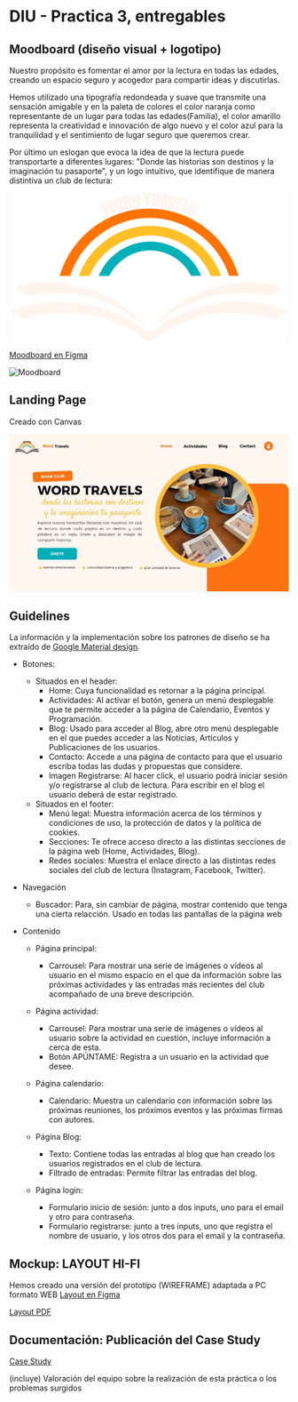 # DIU - Practica 3, entregables


## Moodboard (diseño visual + logotipo)   

Nuestro propósito es fomentar el amor por la lectura en todas las edades, creando un espacio seguro y acogedor para compartir ideas y discutirlas.

Hemos utilizado una tipografía redondeada y suave que transmite una sensación amigable y en la paleta de colores el color naranja como representante de un lugar para todas las edades(Familia), el color amarillo representa la creatividad e innovación de algo nuevo y el color azul para la tranquilidad y el sentimiento de lugar seguro que queremos crear.

Por último un eslogan que evoca la idea de que la lectura puede transportarte a diferentes lugares: "Donde las historias son destinos y la imaginación tu pasaporte", y un logo intuitivo, que identifique de manera distintiva un club de lectura:

![Moodboard](./Logo/Logo.png)

[Moodboard en Figma](https://www.figma.com/board/SIh3780BdQPGqi1AGTJdJa/Moodboard?t=PgSfEHM37ntM5BIR-6)

![Moodboard](Moodboard.jpg)


## Landing Page

Creado con Canvas

![Moodboard](LandingPage.jpg)


## Guidelines

La  información y la implementación sobre los patrones de diseño se ha extraído de [Google Material design](https://m3.material.io/).


- Botones:
	+ Situados en el header:
		+ Home: Cuya funcionalidad es retornar a la página principal.
		+ Actividades: Al activar el botón, genera un menú desplegable que te permite acceder a la página de Calendario, Eventos y Programación.
		+ Blog: Usado para acceder al Blog, abre otro menú desplegable en el que puedes acceder a las Noticias, Artículos y Publicaciones de los usuarios.
		+ Contacto: Accede a una página de contacto para que el usuario escriba todas las dudas y propuestas que considere.
		+ Imagen Registrarse: Al hacer click, el usuario podrá iniciar sesión y/o registrarse al club de lectura. Para escribir en el blog el usuario deberá de estar registrado.
	+ Situados en el footer:
		+ Menú legal: Muestra información acerca de los términos y condiciones de uso, la protección de datos y la política de cookies.
		+ Secciones: Te ofrece acceso directo a las distintas secciones de la página web (Home, Actividades, Blog).
		+ Redes sociales: Muestra el enlace directo a las distintas redes sociales del club de lectura (Instagram, Facebook, Twitter).
	
- Navegación
	+ Buscador: Para, sin cambiar de página, mostrar contenido que tenga una cierta relacción. Usado en todas las pantallas de la página web

- Contenido
	+ Página principal:
		+ Carrousel: Para mostrar una serie de imágenes o vídeos al usuario en el mismo espacio en el que da información sobre las próximas actividades y las entradas más recientes del club acompañado de una breve descripción.
		
	+ Página actividad:
		+ Carrousel: Para mostrar una serie de imágenes o vídeos al usuario sobre la actividad en cuestión, incluye información a cerca de esta.
		+ Botón APÚNTAME: Registra a un usuario en la actividad que desee.
	
	+ Página calendario:
		+ Calendario: Muestra un calendario con información sobre las próximas reuniones, los próximos eventos y las próximas firmas con autores.
	
	+ Página Blog:
		+ Texto: Contiene todas las entradas al blog que han creado los usuarios registrados en el club de lectura.
		+ Filtrado de entradas: Permite filtrar las entradas del blog.
	
	+ Página login:
		+ Formulario inicio de sesión: junto a dos inputs, uno para el email y otro para contraseña.
		+ Formulario registrarse: junto a tres inputs, uno que registra el nombre de usuario, y los otros dos para el email y la contraseña.


## Mockup: LAYOUT HI-FI

Hemos creado una versión del prototipo (WIREFRAME) adaptada a PC formato WEB
[Layout en Figma](https://www.figma.com/design/tQjeJnUP4xy2wKPeYDdeu5/Layout-HiFi?m=auto&t=PgSfEHM37ntM5BIR-6)

[Layout PDF](LayoutHiFi.pdf)


## Documentación: Publicación del Case Study

[Case Study](https://mytourexplorer.ismael034.xyz/)

(incluye) Valoración del equipo sobre la realización de esta práctica o los problemas surgidos

